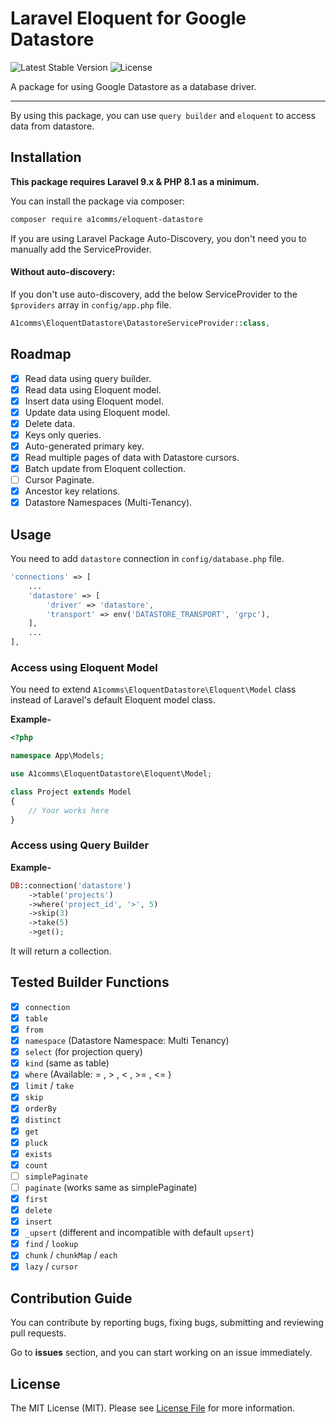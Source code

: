 # Laravel Eloquent for Google Datastore

![Latest Stable Version](https://poser.pugx.org/a1comms/eloquent-datastore/v)
![License](https://poser.pugx.org/a1comms/eloquent-datastore/license)

A package for using Google Datastore as a database driver.

---
By using this package, you can use `query builder` and `eloquent` to access data from datastore.

## Installation

**This package requires Laravel 9.x & PHP 8.1 as a minimum.**

You can install the package via composer:

```bash
composer require a1comms/eloquent-datastore
```

If you are using Laravel Package Auto-Discovery, you don't need you to manually add the ServiceProvider.

#### Without auto-discovery:

If you don't use auto-discovery, add the below ServiceProvider to the `$providers` array in `config/app.php` file.

```php
A1comms\EloquentDatastore\DatastoreServiceProvider::class,
```

## Roadmap
- [x] Read data using query builder.
- [x] Read data using Eloquent model.
- [x] Insert data using Eloquent model.
- [x] Update data using Eloquent model.
- [x] Delete data.
- [x] Keys only queries.
- [x] Auto-generated primary key.
- [x] Read multiple pages of data with Datastore cursors.
- [x] Batch update from Eloquent collection.
- [ ] Cursor Paginate.
- [x] Ancestor key relations.
- [x] Datastore Namespaces (Multi-Tenancy).

## Usage

You need to add `datastore` connection in `config/database.php` file.

```php
'connections' => [
    ...
    'datastore' => [
        'driver' => 'datastore',
        'transport' => env('DATASTORE_TRANSPORT', 'grpc'),
    ],
    ...
],
```

### Access using Eloquent Model

You need to extend `A1comms\EloquentDatastore\Eloquent\Model` class instead of Laravel's default Eloquent model class.

**Example-**
```php
<?php

namespace App\Models;

use A1comms\EloquentDatastore\Eloquent\Model;

class Project extends Model
{
    // Your works here
}

```

### Access using Query Builder

**Example-**
```php
DB::connection('datastore')
    ->table('projects')
    ->where('project_id', '>', 5)
    ->skip(3)
    ->take(5)
    ->get();
```
It will return a collection.

## Tested Builder Functions
- [x] `connection`
- [x] `table`
- [x] `from`
- [x] `namespace` (Datastore Namespace: Multi Tenancy)
- [x] `select` (for projection query)
- [x] `kind` (same as table)
- [x] `where` (Available:  = , > , < , >= , <= )
- [x] `limit` / `take`
- [x] `skip`
- [x] `orderBy`
- [x] `distinct`
- [x] `get`
- [x] `pluck`
- [x] `exists`
- [x] `count`
- [ ] `simplePaginate`
- [ ] `paginate` (works same as simplePaginate)
- [x] `first`
- [x] `delete`
- [x] `insert`
- [x] `_upsert` (different and incompatible with default `upsert`)
- [x] `find` / `lookup`
- [x] `chunk` / `chunkMap` / `each`
- [x] `lazy` / `cursor`

## Contribution Guide

You can contribute by reporting bugs, fixing bugs, submitting and reviewing pull requests.

Go to **issues** section, and you can start working on an issue immediately.

## License

The MIT License (MIT). Please see [License File](LICENSE) for more information.